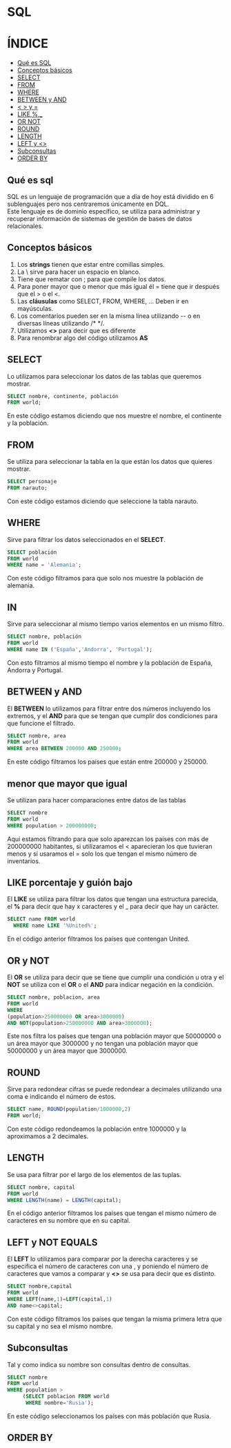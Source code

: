 # SQL  
  
# ÍNDICE
- [Qué es SQL](#Qué-es-sql) 
- [Conceptos básicos](#Conceptos-básicos)  
- [SELECT](#SELECT)
- [FROM](#FROM)  
- [WHERE](#WHERE)
- [BETWEEN y AND](#BETWEEN-y-AND)
- [< > y =](#menor-que-mayor-que-igual)
- [LIKE,%,_](#LIKE-porcentaje-y-guion-bajo)
- [OR NOT](#OR-y-NOT)
- [ROUND](#ROUND)
- [LENGTH](#LENGTH)
- [LEFT y <>](#LEFT-y-NOT-EQUALS)
- [Subconsultas](#Subconsultas)
- [ORDER BY](#ORDER-BY)
## Qué es sql  
SQL es un lenguaje de programación que a día de hoy está dividido en 6 sublenguajes pero nos centraremos únicamente en DQL.  
Este lenguaje es de dominio específico, se utiliza para administrar y recuperar información de sistemas de gestión de bases de datos relacionales.  
  
  ## Conceptos básicos  
  1. Los **strings** tienen que estar entre comillas simples.  
  2. La \ sirve para hacer un espacio en blanco.
  3. Tiene que rematar con ; para que compile los datos.  
  4. Para poner mayor que o menor que más igual él = tiene que ir después que el > o el <.  
  5. Las **cláusulas** como SELECT, FROM, WHERE, ... Deben ir en mayúsculas.
  6. Los comentarios pueden ser en la misma línea utilizando -- o en diversas líneas utilizando /* */.
  7. Utilizamos **<>** para decir que es diferente
  8. Para renombrar algo del código utilizamos **AS**
    
## SELECT
Lo utilizamos para seleccionar los datos de las tablas que queremos mostrar.  
```sql
SELECT nombre, continente, población
FROM world;
```
En este código estamos diciendo que nos muestre el nombre, el continente y la población.  
  
## FROM
Se utiliza para seleccionar la tabla en la que están los datos que quieres mostrar.
```sql
SELECT personaje
FROM narauto;
```
Con este código estamos diciendo que seleccione la tabla narauto.  

## WHERE
Sirve para filtrar los datos seleccionados en el **SELECT**.  
```sql
SELECT población
FROM world
WHERE name = 'Alemania';
```
Con este código filtramos para que solo nos muestre la población de alemania.  
  
## IN  
Sirve para seleccionar al mismo tiempo varios elementos en un mismo filtro.
```sql
SELECT nombre, población 
FROM world
WHERE name IN ('España','Andorra', 'Portugal');
```
Con esto filtramos al mismo tiempo el  nombre y la población de España, Andorra y Portugal.  
  
## BETWEEN y AND
El **BETWEEN** lo utilizamos para filtrar entre dos números incluyendo los extremos, y el **AND** para que se tengan que cumplir dos condiciones para que funcione el filtrado.
```sql
SELECT nombre, area
FROM world
WHERE area BETWEEN 200000 AND 250000;
```
En este código filtramos los países que están entre 200000 y 250000.  
  
## menor que mayor que igual
Se utilizan para hacer comparaciones entre datos de las tablas
```sql
SELECT nombre 
FROM world
WHERE population > 200000000;
```
Aqui estamos filtrando para que solo aparezcan los países con más de 200000000 habitantes, si utilizaramos el < aparecieran los que tuvieran menos y si usaramos el = solo los que tengan el mismo número de inventarios.

## LIKE porcentaje y guión bajo
El **LIKE** se utiliza para filtrar los datos que tengan una estructura parecida, el **%** para decir que hay x caracteres y el _ para decir que hay un carácter.
```sql
SELECT name FROM world
  WHERE name LIKE '%United%';
```
En el código anterior filtramos los países que contengan United.  
  
## OR y NOT
El **OR** se utiliza para decir que se tiene que cumplir una condición u otra y el **NOT** se utiliza con el **OR** o el **AND** para indicar negación en la condición.
```sql
SELECT nombre, poblacion, area
FROM world
WHERE
(population>250000000 OR area>3000000)
AND NOT(population>250000000 AND area>3000000);
```
Este nos filtra los países que tengan una población mayor que 50000000 o un área mayor que 3000000 y no tengan una población mayor que 50000000 y un área mayor que 3000000.  
  
## ROUND
Sirve para redondear cifras se puede redondear a decimales utilizando una coma e indicando el número de estos.
```sql
SELECT name, ROUND(population/1000000,2)
FROM world;
```
Con este código redondeamos la población entre 1000000 y la aproximamos a 2 decimales.

## LENGTH
Se usa para filtrar por el largo de los elementos de las tuplas.
```sql
SELECT nombre, capital
FROM world
WHERE LENGTH(name) = LENGTH(capital);
```
En el código anterior filtramos los países que tengan el mismo número de caracteres en su nombre que en su capital.

## LEFT y NOT EQUALS
El **LEFT** lo utilizamos para comparar por la derecha caracteres y se especifica el número de caracteres con una , y poniendo el número de caracteres que vamos a comparar y **<>** se usa para decir que es distinto.
```sql
SELECT nombre,capital
FROM world
WHERE LEFT(name,1)=LEFT(capital,1)
AND name<>capital;
```
Con este código filtramos los países que tengan la misma primera letra que su capital y no sea el mismo nombre.

## Subconsultas
Tal y como indica su nombre son consultas dentro de consultas.
```sql
SELECT nombre 
FROM world
WHERE population >
     (SELECT poblacion FROM world
      WHERE nombre='Rusia');
```
En este código seleccionamos los países con más población que Rusia.

## ORDER BY
